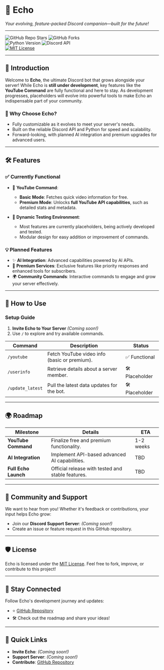 # 🌟 **Echo**  
*Your evolving, feature-packed Discord companion—built for the future!*

---

![GitHub Repo Stars](https://img.shields.io/github/stars/yourusername/Echo?style=social) ![GitHub Forks](https://img.shields.io/github/forks/yourusername/Echo?style=social)  
![Python Version](https://img.shields.io/badge/Python-3.9%2B-blue) ![Discord API](https://img.shields.io/badge/Discord-API%20Integration-purple)  
[![MIT License](https://img.shields.io/badge/License-MIT-green.svg)](https://opensource.org/licenses/MIT)

---

## 🚀 **Introduction**  
Welcome to **Echo**, the ultimate Discord bot that grows alongside your server! While Echo is **still under development**, key features like the **YouTube Command** are fully functional and here to stay. As development progresses, placeholders will evolve into powerful tools to make Echo an indispensable part of your community.

### 🌟 Why Choose Echo?  
- Fully customizable as it evolves to meet your server's needs.  
- Built on the reliable Discord API and Python for speed and scalability.  
- Forward-looking, with planned AI integration and premium upgrades for advanced users.

---

## 🛠️ **Features**
### ✅ **Currently Functional**  
- 🎉 **YouTube Command**:  
   - **Basic Mode**: Fetches quick video information for free.  
   - **Premium Mode**: Unlocks **full YouTube API capabilities**, such as detailed stats and metadata.  

- 🚀 **Dynamic Testing Environment**:  
   - Most features are currently placeholders, being actively developed and tested.  
   - Modular design for easy addition or improvement of commands.  

### 💡 **Planned Features**  
- ✨ **AI Integration**: Advanced capabilities powered by AI APIs.  
- 🔐 **Premium Services**: Exclusive features like priority responses and enhanced tools for subscribers.  
- 🌍 **Community Commands**: Interactive commands to engage and grow your server effectively.  

---

## 📖 **How to Use**
### **Setup Guide**  
1. **Invite Echo to Your Server** *(Coming soon!)*  
2. Use `/` to explore and try available commands.  

| **Command**       | **Description**                                      | **Status**       |
|--------------------|------------------------------------------------------|------------------|
| `/youtube`         | Fetch YouTube video info (basic or premium).         | ✅ Functional    |
| `/userinfo`        | Retrieve details about a server member.              | 🛠️ Placeholder   |
| `/update_latest`   | Pull the latest data updates for the bot.            | 🛠️ Placeholder   |

---

## 🌍 **Roadmap**  
| **Milestone**              | **Details**                                                                       | **ETA**          |
|----------------------------|-----------------------------------------------------------------------------------|------------------|
| **YouTube Command**        | Finalize free and premium functionality.                                          | 1-2 weeks        |
| **AI Integration**         | Implement API-based advanced AI capabilities.                                     | TBD              |
| **Full Echo Launch**       | Official release with tested and stable features.                                 | TBD              |

---

## 💬 **Community and Support**  
We want to hear from you! Whether it's feedback or contributions, your input helps Echo grow:  
- Join our **Discord Support Server**: *(Coming soon!)*  
- Create an issue or feature request in this GitHub repository.  

---

## 🛡️ **License**  
Echo is licensed under the [MIT License](https://opensource.org/licenses/MIT). Feel free to fork, improve, or contribute to this project!

---

## 📣 **Stay Connected**  
Follow Echo's development journey and updates:  
- ⭐ [GitHub Repository](https://github.com/yourusername/Echo)  
- 🛠️ Check out the roadmap and share your ideas!  

---

## 🔗 **Quick Links**  
- **Invite Echo**: *(Coming soon!)*  
- **Support Server**: *(Coming soon!)*  
- **Contribute**: [GitHub Repository](https://github.com/yourusername/Echo)  
